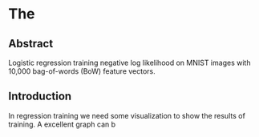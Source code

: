 # The 

## Abstract
 Logistic regression training negative log likelihood on MNIST images with 10,000 bag-of-words (BoW) feature vectors.

 ## Introduction
 In regression training we need some visualization to show the results of training. A excellent graph can b